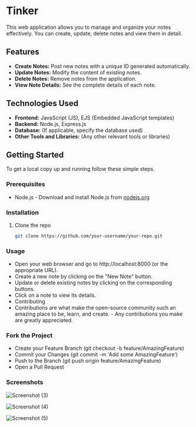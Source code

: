 ﻿# Tinker
This web application allows you to manage and organize your notes effectively. You can create, update, delete notes and view them in detail.

## Features

- **Create Notes:** Post new notes with a unique ID generated automatically.
- **Update Notes:** Modify the content of existing notes.
- **Delete Notes:** Remove notes from the application.
- **View Note Details:** See the complete details of each note.

## Technologies Used

- **Frontend:** JavaScript (JS), EJS (Embedded JavaScript templates)
- **Backend:** Node.js, Express.js
- **Database:** (If applicable, specify the database used)
- **Other Tools and Libraries:** (Any other relevant tools or libraries)

## Getting Started

To get a local copy up and running follow these simple steps.

### Prerequisites

- Node.js - Download and install Node.js from [nodejs.org](https://nodejs.org/)

### Installation

1. Clone the repo
   ```sh
   git clone https://github.com/your-username/your-repo.git

### Usage
- Open your web browser and go to http://localhost:8000 (or the appropriate URL).
- Create a new note by clicking on the "New Note" button.
- Update or delete existing notes by clicking on the corresponding buttons.
- Click on a note to view its details.
- Contributing
- Contributions are what make the open-source community such an amazing place to be, learn, and create. - Any contributions you make are greatly appreciated.

### Fork the Project
- Create your Feature Branch (git checkout -b feature/AmazingFeature)
- Commit your Changes (git commit -m 'Add some AmazingFeature')
- Push to the Branch (git push origin feature/AmazingFeature)
- Open a Pull Request

### Screenshots

![Screenshot (3)](https://github.com/AbrarChhipa/Tinker/assets/162426268/50cf90fc-d7e8-4bda-966c-a1d68c79f52f)

![Screenshot (4)](https://github.com/AbrarChhipa/Tinker/assets/162426268/8727b7e3-cabb-487d-8071-b71ba13208d9)


![Screenshot (5)](https://github.com/AbrarChhipa/Tinker/assets/162426268/a8b39fd1-e766-4951-a9a4-76548c93b08e)


